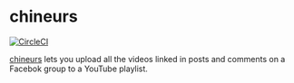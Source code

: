 # chineurs

[![CircleCI](https://circleci.com/gh/jroitgrund/chineurs/tree/develop.svg?style=svg)](https://circleci.com/gh/jroitgrund/chineurs/tree/develop)

[chineurs](https://www.roitgrund.me/chinema) lets you upload all the videos
linked in posts and comments on a Facebok group to a YouTube playlist.
